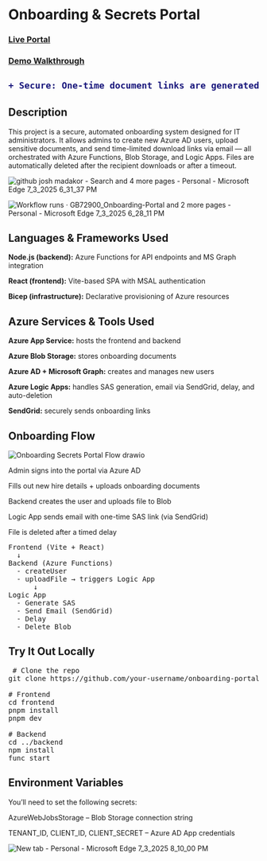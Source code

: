 <h1>Onboarding & Secrets Portal</h1>

### [Live Portal](https://green-hill-0b287d810.2.azurestaticapps.net)
### [Demo Walkthrough](https://youtu.be/your-demo-link)

<h2>
 
```diff
+ Secure: One-time document links are generated and automatically expire
```
 
 </h2>

 </h2> <h2>Description</h2>
This project is a secure, automated onboarding system designed for IT administrators. It allows admins to create new Azure AD users, upload sensitive documents, and send time-limited download links via email — all orchestrated with Azure Functions, Blob Storage, and Logic Apps. Files are automatically deleted after the recipient downloads or after a timeout.

![github josh madakor - Search and 4 more pages - Personal - Microsoft​ Edge 7_3_2025 6_31_37 PM](https://github.com/user-attachments/assets/d7f0da59-5691-457a-95cc-d95b5aec2d88)

![Workflow runs · GB72900_Onboarding-Portal and 2 more pages - Personal - Microsoft​ Edge 7_3_2025 6_28_11 PM](https://github.com/user-attachments/assets/69f998a5-b39b-4797-87d8-4f87f9e93e74)


 <h2>Languages & Frameworks Used</h2>
<b>Node.js (backend):</b> Azure Functions for API endpoints and MS Graph integration

<b>React (frontend):</b> Vite-based SPA with MSAL authentication

<b>Bicep (infrastructure):</b> Declarative provisioning of Azure resources

<h2>Azure Services & Tools Used</h2>
<b>Azure App Service:</b> hosts the frontend and backend

<b>Azure Blob Storage:</b> stores onboarding documents

<b>Azure AD + Microsoft Graph:</b> creates and manages new users

<b>Azure Logic Apps:</b> handles SAS generation, email via SendGrid, delay, and auto-deletion

<b>SendGrid:</b> securely sends onboarding links

<h2>Onboarding Flow</h2> 

![Onboarding   Secrets Portal Flow drawio](https://github.com/user-attachments/assets/20fcd8ec-151c-44c0-a651-21b5b884f728)

Admin signs into the portal via Azure AD

Fills out new hire details + uploads onboarding documents

Backend creates the user and uploads file to Blob

Logic App sends email with one-time SAS link (via SendGrid)

File is deleted after a timed delay

<pre>
Frontend (Vite + React)
  ↓
Backend (Azure Functions)
  - createUser
  - uploadFile → triggers Logic App
      ↓
Logic App
  - Generate SAS
  - Send Email (SendGrid)
  - Delay
  - Delete Blob
</pre>

<h2>Try It Out Locally</h2>

<pre> # Clone the repo
git clone https://github.com/your-username/onboarding-portal.git

# Frontend
cd frontend
pnpm install
pnpm dev

# Backend
cd ../backend
npm install
func start
</pre>

<h2>Environment Variables</h2>
You’ll need to set the following secrets:

AzureWebJobsStorage – Blob Storage connection string

TENANT_ID, CLIENT_ID, CLIENT_SECRET – Azure AD App credentials

![New tab - Personal - Microsoft​ Edge 7_3_2025 8_10_00 PM](https://github.com/user-attachments/assets/3be83197-1919-4dcd-bdd6-5c2ce588d7dc)

